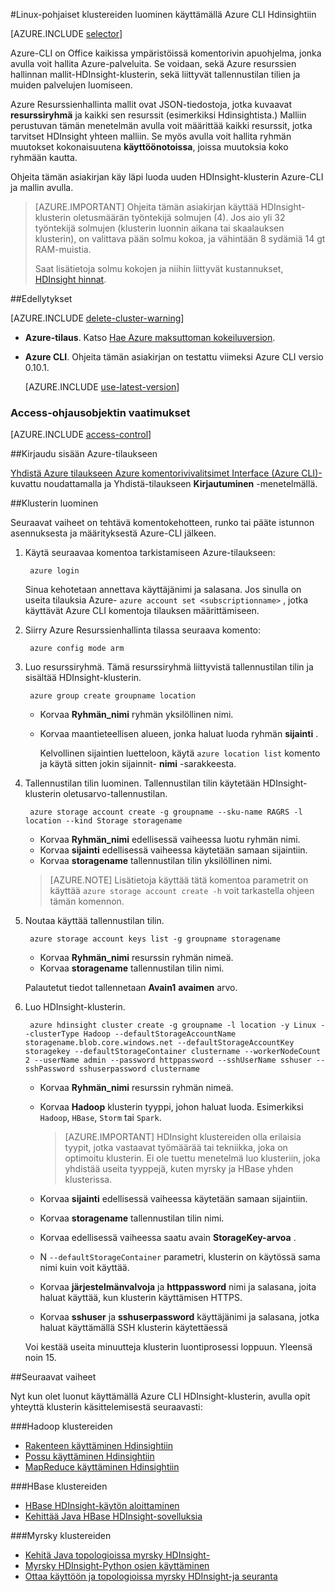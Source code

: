 <properties
    pageTitle="Luo Hadoop, HBase tai myrsky klustereiden HDInsight käyttäminen Office kaikissa ympäristöissä Azure CLI Linux | Microsoft Azure"
    description="Opettele luomaan Linux-pohjaiset HDInsight varausyksiköiden Office kaikissa ympäristöissä Azure CLI, Azure Resurssienhallinta mallit ja Azure REST-Ohjelmointirajapinnalla. Voit määrittää klusterin tyyppi (Hadoop, HBase tai myrsky) tai komentosarjojen avulla voit asentaa mukautettujen osien..."
    services="hdinsight"
    documentationCenter=""
    authors="Blackmist"
    manager="jhubbard"
    editor="cgronlun"
    tags="azure-portal"/>

<tags
    ms.service="hdinsight"
    ms.devlang="na"
    ms.topic="article"
    ms.tgt_pltfrm="na"
    ms.workload="big-data"
    ms.date="09/20/2016"
    ms.author="larryfr"/>

#<a name="create-linux-based-clusters-in-hdinsight-using-the-azure-cli"></a>Linux-pohjaiset klustereiden luominen käyttämällä Azure CLI Hdinsightiin

[AZURE.INCLUDE [selector](../../includes/hdinsight-selector-create-clusters.md)]

Azure-CLI on Office kaikissa ympäristöissä komentorivin apuohjelma, jonka avulla voit hallita Azure-palveluita. Se voidaan, sekä Azure resurssien hallinnan mallit-HDInsight-klusterin, sekä liittyvät tallennustilan tilien ja muiden palvelujen luomiseen.

Azure Resurssienhallinta mallit ovat JSON-tiedostoja, jotka kuvaavat __resurssiryhmä__ ja kaikki sen resurssit (esimerkiksi Hdinsightista.) Malliin perustuvan tämän menetelmän avulla voit määrittää kaikki resurssit, jotka tarvitset HDInsight yhteen malliin. Se myös avulla voit hallita ryhmän muutokset kokonaisuutena __käyttöönotoissa__, joissa muutoksia koko ryhmään kautta.

Ohjeita tämän asiakirjan käy läpi luoda uuden HDInsight-klusterin Azure-CLI ja mallin avulla.

> [AZURE.IMPORTANT] Ohjeita tämän asiakirjan käyttää HDInsight-klusterin oletusmäärän työntekijä solmujen (4). Jos aio yli 32 työntekijä solmujen (klusterin luonnin aikana tai skaalauksen klusterin), on valittava pään solmu kokoa, ja vähintään 8 sydämiä 14 gt RAM-muistia.
>
> Saat lisätietoja solmu kokojen ja niihin liittyvät kustannukset, [HDInsight hinnat](https://azure.microsoft.com/pricing/details/hdinsight/).

##<a name="prerequisites"></a>Edellytykset

[AZURE.INCLUDE [delete-cluster-warning](../../includes/hdinsight-delete-cluster-warning.md)]

- **Azure-tilaus**. Katso [Hae Azure maksuttoman kokeiluversion](https://azure.microsoft.com/documentation/videos/get-azure-free-trial-for-testing-hadoop-in-hdinsight/).
- __Azure CLI__. Ohjeita tämän asiakirjan on testattu viimeksi Azure CLI versio 0.10.1.

    [AZURE.INCLUDE [use-latest-version](../../includes/hdinsight-use-latest-cli.md)] 


### <a name="access-control-requirements"></a>Access-ohjausobjektin vaatimukset

[AZURE.INCLUDE [access-control](../../includes/hdinsight-access-control-requirements.md)]

##<a name="log-in-to-your-azure-subscription"></a>Kirjaudu sisään Azure-tilaukseen

[Yhdistä Azure tilaukseen Azure komentorivivalitsimet Interface (Azure CLI)-](../xplat-cli-connect.md) kuvattu noudattamalla ja Yhdistä-tilaukseen __Kirjautuminen__ -menetelmällä.

##<a name="create-a-cluster"></a>Klusterin luominen

Seuraavat vaiheet on tehtävä komentokehotteen, runko tai pääte istunnon asennuksesta ja määrityksestä Azure-CLI jälkeen.

1. Käytä seuraavaa komentoa tarkistamiseen Azure-tilaukseen:

        azure login

    Sinua kehotetaan annettava käyttäjänimi ja salasana. Jos sinulla on useita tilauksia Azure- `azure account set <subscriptionname>` , jotka käyttävät Azure CLI komentoja tilauksen määrittämiseen.

3. Siirry Azure Resurssienhallinta tilassa seuraava komento:

        azure config mode arm

4. Luo resurssiryhmä. Tämä resurssiryhmä liittyvistä tallennustilan tilin ja sisältää HDInsight-klusterin.

        azure group create groupname location
        
    * Korvaa __Ryhmän_nimi__ ryhmän yksilöllinen nimi. 
    * Korvaa maantieteellisen alueen, jonka haluat luoda ryhmän __sijainti__ . 
    
        Kelvollinen sijaintien luetteloon, käytä `azure location list` komento ja käytä sitten jokin sijainnit- __nimi__ -sarakkeesta.

5. Tallennustilan tilin luominen. Tallennustilan tilin käytetään HDInsight-klusterin oletusarvo-tallennustilan.

        azure storage account create -g groupname --sku-name RAGRS -l location --kind Storage storagename
        
     * Korvaa __Ryhmän_nimi__ edellisessä vaiheessa luotu ryhmän nimi.
     * Korvaa __sijainti__ edellisessä vaiheessa käytetään samaan sijaintiin. 
     * Korvaa __storagename__ tallennustilan tilin yksilöllinen nimi.
     
     > [AZURE.NOTE] Lisätietoja käyttää tätä komentoa parametrit on käyttää `azure storage account create -h` voit tarkastella ohjeen tämän komennon.

5. Noutaa käyttää tallennustilan tilin.

        azure storage account keys list -g groupname storagename
        
    * Korvaa __Ryhmän_nimi__ resurssin ryhmän nimeä.
    * Korvaa __storagename__ tallennustilan tilin nimi.
    
    Palautetut tiedot tallennetaan __Avain1__ __avaimen__ arvo.

6. Luo HDInsight-klusterin.

        azure hdinsight cluster create -g groupname -l location -y Linux --clusterType Hadoop --defaultStorageAccountName storagename.blob.core.windows.net --defaultStorageAccountKey storagekey --defaultStorageContainer clustername --workerNodeCount 2 --userName admin --password httppassword --sshUserName sshuser --sshPassword sshuserpassword clustername

    * Korvaa __Ryhmän_nimi__ resurssin ryhmän nimeä.

    * Korvaa __Hadoop__ klusterin tyyppi, johon haluat luoda. Esimerkiksi `Hadoop`, `HBase`, `Storm` tai `Spark`.

        > [AZURE.IMPORTANT] HDInsight klustereiden olla erilaisia tyypit, jotka vastaavat työmäärää tai tekniikka, joka on optimoitu klusterin. Ei ole tuettu menetelmä luo klusteriin, joka yhdistää useita tyyppejä, kuten myrsky ja HBase yhden klusterissa. 

    * Korvaa __sijainti__ edellisessä vaiheessa käytetään samaan sijaintiin.

    * Korvaa __storagename__ tallennustilan tilin nimi.

    * Korvaa edellisessä vaiheessa saatu avain __StorageKey-arvoa__ . 

    * N `--defaultStorageContainer` parametri, klusterin on käytössä sama nimi kuin voit käyttää.

    * Korvaa __järjestelmänvalvoja__ ja __httppassword__ nimi ja salasana, joita haluat käyttää, kun klusterin käyttämisen HTTPS.

    * Korvaa __sshuser__ ja __sshuserpassword__ käyttäjänimi ja salasana, jotka haluat käyttämällä SSH klusterin käytettäessä

    Voi kestää useita minuutteja klusterin luontiprosessi loppuun. Yleensä noin 15.

##<a name="next-steps"></a>Seuraavat vaiheet

Nyt kun olet luonut käyttämällä Azure CLI HDInsight-klusterin, avulla opit yhteyttä klusterin käsittelemisestä seuraavasti:

###<a name="hadoop-clusters"></a>Hadoop klustereiden

* [Rakenteen käyttäminen Hdinsightiin](hdinsight-use-hive.md)
* [Possu käyttäminen Hdinsightiin](hdinsight-use-pig.md)
* [MapReduce käyttäminen Hdinsightiin](hdinsight-use-mapreduce.md)

###<a name="hbase-clusters"></a>HBase klustereiden

* [HBase HDInsight-käytön aloittaminen](hdinsight-hbase-tutorial-get-started-linux.md)
* [Kehittää Java HBase HDInsight-sovelluksia](hdinsight-hbase-build-java-maven-linux.md)

###<a name="storm-clusters"></a>Myrsky klustereiden

* [Kehitä Java topologioissa myrsky HDInsight-](hdinsight-storm-develop-java-topology.md)
* [Myrsky HDInsight-Python osien käyttäminen](hdinsight-storm-develop-python-topology.md)
* [Ottaa käyttöön ja topologioissa myrsky HDInsight-ja seuranta](hdinsight-storm-deploy-monitor-topology-linux.md)
